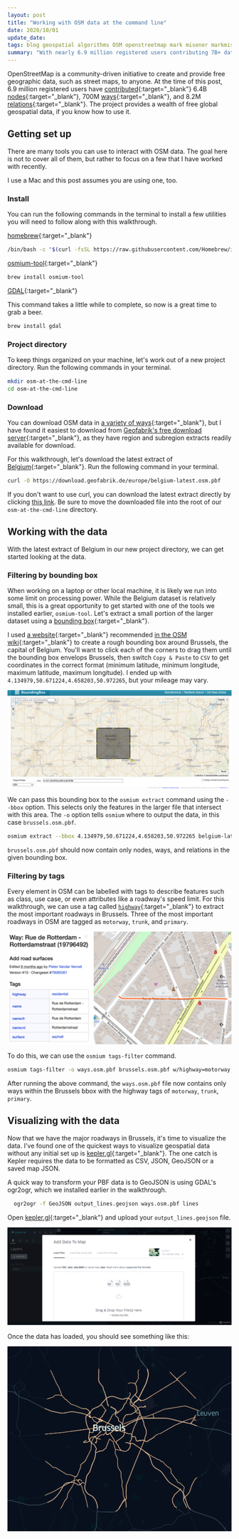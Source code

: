 ```yaml
---
layout: post
title: "Working with OSM data at the command line"
date: 2020/10/01
update_date:
tags: blog geospatial algorithms OSM openstreetmap mark misener markmisener osm openstreetmap osmconvert osmfilter kepler keplergl
summary: "With nearly 6.9 million registered users contributing 7B+ data points, OpenStreetMap provides a wealth of free global geospatial data, if you know how to use it."
---
```


OpenStreetMap is a community-driven initiative to create and provide free geographic data, such as street maps, to anyone. At the time of this post, 6.9 million registered users have [contributed](https://www.openstreetmap.org/stats/data_stats.html){:target="_blank"} 6.4B [nodes](https://wiki.openstreetmap.org/wiki/Node){:target="_blank"}, 700M [ways](https://wiki.openstreetmap.org/wiki/Way){:target="_blank"}, and 8.2M [relations](https://wiki.openstreetmap.org/wiki/Relation){:target="_blank"}. The project provides a wealth of free global geospatial data, if you know how to use it.

## Getting set up

There are many tools you can use to interact with OSM data. The goal here is not to cover all of them, but rather to focus on a few that I have worked with recently.

I use a Mac and this post assumes you are using one, too.

### Install

You can run the following commands in the terminal to install a few utilities you will need to follow along with this walkthrough.

[homebrew](https://brew.sh/){:target="_blank"}
~~~ sh
/bin/bash -c "$(curl -fsSL https://raw.githubusercontent.com/Homebrew/install/master/install.sh)"
~~~

[osmium-tool](https://osmcode.org/osmium-tool/){:target="_blank"}
~~~ sh
brew install osmium-tool
~~~

[GDAL](https://gdal.org/){:target="_blank"}

This command takes a little while to complete, so now is a great time to grab a beer.
~~~ sh
brew install gdal
~~~

### Project directory

To keep things organized on your machine, let's work out of a new project directory. Run the following commands in your terminal.

~~~ sh
mkdir osm-at-the-cmd-line
cd osm-at-the-cmd-line
~~~

### Download

You can download OSM data in [a variety of ways](https://wiki.openstreetmap.org/wiki/Downloading_data){:target="_blank"}, but I have found it easiest to download from [Geofabrik's free download server](https://download.geofabrik.de/){:target="_blank"}, as they have region and subregion extracts readily available for download.

For this walkthrough, let's download the latest extract of [Belgium](https://download.geofabrik.de/europe/belgium.html){:target="_blank"}. Run the following command in your terminal.

~~~ sh
curl -O https://download.geofabrik.de/europe/belgium-latest.osm.pbf
~~~

If you don't want to use curl, you can download the latest extract directly by clicking [this link](https://download.geofabrik.de/europe/belgium-latest.osm.pbf). Be sure to move the downloaded file into the root of our `osm-at-the-cmd-line` directory.

## Working with the data

With the latest extract of Belgium in our new project directory, we can get started looking at the data.

### Filtering by bounding box

When working on a laptop or other local machine, it is likely we run into some limit on processing power. While the Belgium dataset is relatively small, this is a great opportunity to get started with one of the tools we installed earlier, `osmium-tool`. Let's extract a small portion of the larger dataset using a [bounding box](https://wiki.openstreetmap.org/wiki/Bounding_Box){:target="_blank"}.

I used [a website](https://boundingbox.klokantech.com/){:target="_blank"} recommended [in the OSM wiki](https://wiki.openstreetmap.org/wiki/Bounding_Box#Visually_defining_a_bbox){:target="_blank"} to create a rough bounding box around Brussels, the capital of Belgium. You'll want to click each of the corners to drag them until the bounding box envelops Brussels, then switch `Copy & Paste` to `CSV` to get coordinates in the correct format (minimum latitude, minimum longitude, maximum latitude, maximum longitude). I ended up with `4.134979,50.671224,4.658203,50.972265`, but your mileage may vary.

![bbox](/assets/images/osm-at-the-command-line/bbox.jpg)

We can pass this bounding box to the `osmium extract` command using the `--bbox` option. This selects only the features in the larger file that intersect with this area. The `-o` option tells `osmium` where to output the data, in this case `brussels.osm.pbf`.

~~~ sh
osmium extract --bbox 4.134979,50.671224,4.658203,50.972265 belgium-latest.osm.pbf -o brussels.osm.pbf
~~~

`brussels.osm.pbf` should now contain only nodes, ways, and relations in the given bounding box.

### Filtering by tags

Every element in OSM can be labelled with tags to describe features such as class, use case, or even attributes like a roadway's speed limit. For this walkthrough, we can use a tag called [`highway`](https://wiki.openstreetmap.org/wiki/Key:highway){:target="_blank"} to extract the most important roadways in Brussels. Three of the most important roadways in OSM are tagged as `motorway`, `trunk`, and `primary`.

![tags](/assets/images/osm-at-the-command-line/tags.jpg)

To do this, we can use the `osmium tags-filter` command.

~~~ sh
osmium tags-filter -o ways.osm.pbf brussels.osm.pbf w/highway=motorway,trunk,primary
~~~

After running the above command, the `ways.osm.pbf` file now contains only ways within the Brussels bbox with the highway tags of `motorway`, `trunk`, `primary`.

## Visualizing with the data

Now that we have the major roadways in Brussels, it's time to visualize the data. I've found one of the quickest ways to visualize geospatial data without any initial set up is [kepler.gl](https://kepler.gl/demo){:target="_blank"}. The one catch is Kepler requires the data to be formatted as CSV, JSON, GeoJSON or a saved map JSON.

A quick way to transform your PBF data is to GeoJSON is using GDAL's ogr2ogr, which we installed earlier in the walkthrough.

~~~ sh
  ogr2ogr -f GeoJSON output_lines.geojson ways.osm.pbf lines
~~~

Open [kepler.gl](https://kepler.gl/demo){:target="_blank"} and upload your `output_lines.geojson` file.

![upload](/assets/images/osm-at-the-command-line/kepler-upload.jpg)

Once the data has loaded, you should see something like this:

![belgium-ways](/assets/images/osm-at-the-command-line/kepler.jpg)
